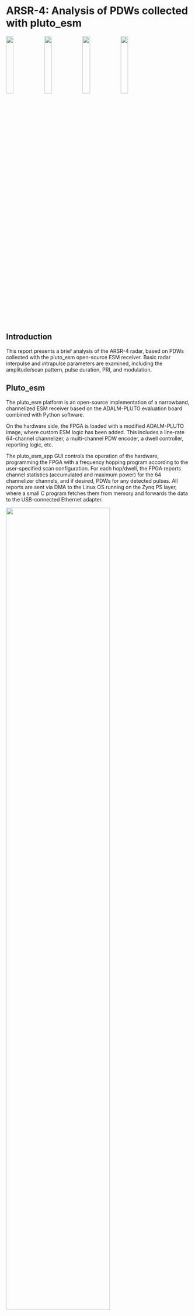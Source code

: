 # ARSR-4: Analysis of PDWs collected with pluto_esm
<img src="https://github.com/user-attachments/assets/87500873-1f59-4094-949e-ef7e03e506f0" width=20%>
<img src="https://github.com/user-attachments/assets/b6028ff0-afa0-477d-b4ee-cabb6d7d1f61" width=20%>
<img src="https://github.com/user-attachments/assets/43c5481e-17f0-4b02-97e4-dc6e5a06f665" width=20%>
<img src="https://github.com/user-attachments/assets/e69f4263-4187-4631-bfbe-59684714dd6d" width=20%>

## Introduction
This report presents a brief analysis of the ARSR-4 radar, based on PDWs collected with the pluto_esm open-source ESM receiver. Basic radar interpulse and intrapulse parameters are examined, including the amplitude/scan pattern, pulse duration, PRI, and modulation.

## Pluto_esm
The pluto_esm platform is an open-source implementation of a narrowband, channelized ESM receiver based on the ADALM-PLUTO evaluation board combined with Python software. 

On the hardware side, the FPGA is loaded with a modified ADALM-PLUTO image, where custom ESM logic has been added. This includes a line-rate 64-channel channelizer, a multi-channel PDW encoder, a dwell controller, reporting logic, etc.

The pluto_esm_app GUI controls the operation of the hardware, programming the FPGA with a frequency hopping program according to the user-specified scan configuration. For each hop/dwell, the FPGA reports channel statistics (accumulated and maximum power) for the 64 channelizer channels, and if desired, PDWs for any detected pulses. All reports are sent via DMA to the Linux OS running on the Zynq PS layer, where a small C program fetches them from memory and forwards the data to the USB-connected Ethernet adapter.

<img src="https://github.com/user-attachments/assets/87617445-a41e-4e44-8132-8c5be44d5f16" width=75%>

### Pluto_esm specifications
| Parameter            | Value                      |
|----------------------|:-----------:               |
| Transceiver          | AD9363                     |
| Tuning range         | 70-6000 MHz                | 
| Instantaneous BW     | 56 MHz                     |
| FPGA                 | XC7Z010                    |
| Data link            | 100M Ethernet (emulated)   |
| Channelizer channel count   | 64                  |
| Channelizer spacing (~BW)   | 0.96 MHz            |
| Channelizer sampling freq   | 1.92 MHz            |

### Pluto_esm PDWs
PDWs are stored by pluto_esm_app in json format. An example is annotated below:
```{"time": [2024, 12, 18, 15, 58, 29, 2, 353, 0], "sec_frac": 0.6321597099304199,   # logging timestamp
  "data": {
    "msg_seq_num": 0,               # internal message sequence number
    "msg_type": 32,                 # internal message type
    "dwell_seq_num": 0,             # dwell sequence number
    "pulse_seq_num": 7,             # per-channel pulse sequence number
    "pulse_channel": 37,            # channelizer channel index
    "pulse_threshold": 8,           # current threshold
    "pulse_power_accum": 1292,      # pulse power (I^2 + Q^2) accumulator
    "pulse_duration": 69,           # pulse duration, in channelizer channel cycles (1.92 MHz)
    "pulse_frequency": 0,           # currently unused
    "pulse_start_time": 320421454,  # pulse TOA, in system clock cycles (245.76 MHz, 4x the ADC sampling frequency)
    "buffered_frame_index": 0,      # internal IQ capture index
    "buffered_frame_valid": 1,      # IQ capture valid flag (capture memory is very limited, and coverage degrades with increasing pulse density)
    "buffered_frame_data": [[1, -1], [0, -1], ... ],  # raw IQ data of the pulse: 8 samples before the trigger point, 40 samples after
    "channel_frequency": 1252.8,    # channelizer channel frequency
    "dwell_channel_entry": {        # channel statistics (spectrum analyzer)
      "index": 37,                    # channelizer channel index
      "accum": 236740,                # channel power accumulator (I^2 + Q^2)
      "max": 102                      # channel power max value for the current dwell
    },
    "dwell_threshold_shift": 3,     # automatic threshold control setting
    "modulation_data": {                      # modulation analysis performed by pluto_esm_app using the raw IQ data
      "modulation_type": "FM",                  # frequency modulation - only LFM currently supported
      "LFM_slope": -15918.92858875841,          # calculated LFM slope, Hz/us
      "LFM_r_squared": 0.634858617417082,       # R^2 - goodness of fit of the calculated slope
      "LFM_mean_residual": 54475.58927354079    # mean residual of the slope fit
    }
  }
}
```

## Collection setup
* ARSR-4 to receiver: R=17 mi, $$\epsilon$$=-2.5&deg;.
* Data was collected using a vertically-polarized broadband (700-6000 MHz) antenna.
* To improve coverage, an emitter-specific config is used, which specifies a 314 ms dwell (not divisible by the PRI or scan time) near each of the two radar frequencies.
```
{
    "sim_mode": {"enable": 0, "filename": ""},
    "enable_recording": 0,
    "analysis_config": {
      "enable_pdw_recording": 1,
      "modulation_threshold": 0.25,
      "pulsed_emitter_search": {"expected_pulse_count": 0.1, "PW_range_scaling": [0.25, 1.25], "PRI_range_scaling": [0.75, 1.25]},
      "modulation_analysis": {"FM_threshold_residual": 0.05, "FM_threshold_r_squared": 0.5, "FM_threshold_slope": 1000, "FM_min_samples": 8}
    },
    "fast_lock_config": {"recalibration_interval": 600.0, "recalibration_pause": 2.0},
    "dwell_config": {"freq_start": 96.0, "freq_step": 48.0, "channel_step": 0.96},
    "scan_config": {
      "randomize_scan_order": 0,
      "include_freqs": [
          {"freq_range": [1250, 1255], "dwell_time": 0.31415926, "comment": "ARSR-4"},
          {"freq_range": [1334, 1338], "dwell_time": 0.31415926, "comment": "ARSR-4"}
      ],
      "exclude_freqs": []
    },
    "emitter_config": {
        "pulsed_emitters": [
            {"name": "ARSR-4",  "freq_range": [1200, 1400], "PW_range": [60, 90],     "PRI_range": [1500, 14000], "priority": 2, "threshold_dB": 9}
        ],
        "cw_emitters": []
    },
    "pluto_dma_reader_path": "../pluto_dma_reader/pluto_dma_reader",
    "pluto_credentials": {"username": "root", "password": "analog"},
    "graphics": {"fullscreen": 0, "noframe": 0}
}
```
## Collection analysis
* The `radar_analysis_ARSR_4.m` and `modulation_analysis.m` scripts are used to generate the plots and tables below.
* `analysis-20241218-155827-ARSR-4.log` contains the collected PDWs.
* MATLAB: R2023b

### Frequency
* Pulses were detected in three channels, centered at 1252.80, 1253.76, and 1336.32 MHz.
* Pulses are detected in the adjacent channels at 1252.80 and 1253.76 MHz due to FMOP (the frequency moving from one channel to another within the pulse).
  
![image](./analysis-20241218-155827-ARSR-4_fig_1.png)

### Pulse duration
* The upper frequency exhibits a narrow peak near 59 us, while the lower two frequencies have broad peaks centered near 70 and 38 us.
* The lower channels, being adjacent, have overlapping frequency frequency responses. Therefore, the total duration of the lower frequency pulse should be lower than 70+38 = 108 us.
* Overall, the collected pulse durations are consistent with the values published in open literature: 60 us for the high frequency and 90 us for the low frequency.
  
![image](./analysis-20241218-155827-ARSR-4_fig_2.png)

### Scan
* A 12 second scan period is clearly apparent.

![image](./analysis-20241218-155827-ARSR-4_fig_3.png)
![image](./analysis-20241218-155827-ARSR-4_fig_3_detail.png)

### PRI
* The ARSR-4 uses a PRI stagger.
* Computing a full PRI histogram (a histogram of the TOA differences between a given pulse and multiple subsequent pulses), we find a single prominent peak at the common stagger sum, around 41667 us.
* As expected, the PRI pattern is the same between frequencies.

![image](./analysis-20241218-155827-ARSR-4_fig_4.png)

* With a first-level PRI histogram (TOA differences of adjacent pulses only), the stagger pattern is easier to see.

![image](./analysis-20241218-155827-ARSR-4_fig_5.png)

* Finally, we can identify the PRIs via automatic clustering.

![image](./analysis-20241218-155827-ARSR-4_fig_9.png)

* Applying a threshold to eliminate spurious values, we find that there are nine PRIs:
```
PRI clustering, freq=1336.32:
   1: median: 1957.29  N: 3272
   3: median: 3336.98  N:13396
   5: median: 4203.65  N: 3628
   6: median: 4901.56  N: 3557
   8: median: 2382.29  N: 3206
   9: median: 3604.17  N: 3577
  11: median: 2839.58  N: 3240
  12: median: 4540.10  N: 3562
  13: median: 3891.15  N: 3605
```

### Raster/PRI stagger
* Plotting the pulse TOAs in raster format (fast time vs slow time), the stagger pattern appears to be stable over time.
* By automatically clustering the vertical traces, we find the exact stagger pattern, which consists of 12 PRIs.

![image](./analysis-20241218-155827-ARSR-4_fig_10.png)
![image](./analysis-20241218-155827-ARSR-4_fig_11.png)

```
Stagger pattern from raster, freq=1336.32:
   1: PRI: 3337.03 us   PRF: 299.67 Hz
   2: PRI: 2382.05 us   PRF: 419.81 Hz
   3: PRI: 3891.40 us   PRF: 256.98 Hz
   4: PRI: 4203.45 us   PRF: 237.90 Hz
   5: PRI: 3336.61 us   PRF: 299.71 Hz
   6: PRI: 2839.61 us   PRF: 352.16 Hz
   7: PRI: 3336.90 us   PRF: 299.68 Hz
   8: PRI: 4901.66 us   PRF: 204.01 Hz
   9: PRI: 3337.08 us   PRF: 299.66 Hz
  10: PRI: 1956.84 us   PRF: 511.03 Hz
  11: PRI: 3604.05 us   PRF: 277.47 Hz
  12: PRI: 4540.30 us   PRF: 220.25 Hz
```

### Modulation
* The ARSR-4 employs frequency modulation, and this is apparent in the raw IQ data provided with PDWs captured by pluto_esm.
* The two plots below show some example IQ captures (at 1336.32 MHz), for high and low SNRs.
* By computing the phase, unwrapping, diffing, and then fitting a line, the FM slope can be computed.

![image](./analysis-20241218-155827-ARSR-4_fig_21.png)
![image](./analysis-20241218-155827-ARSR-4_fig_22.png)

* The pluto_esm software attempts to detect FMOP for each PDW IQ capture that it receives, using the technique described above.
* From the summary statistics (again for 1336.32 MHz), we find a slope of roughly 20 kHz/us. This corresponds to a total excursion of roughly 1.2 MHz.
```
>> modulation_analysis
SNR > 30.0 dB:
example [1]: normr= 2520.4  r_squared=0.983  snr= 43.4  44.2 -- slope: -20161.6
example [2]: normr= 3935.3  r_squared=0.957  snr= 58.5  77.3 -- slope: -19892.0
example [3]: normr= 3070.1  r_squared=0.974  snr= 88.3  61.2 -- slope: -20111.7
example [4]: normr= 3922.7  r_squared=0.957  snr=114.5 130.0 -- slope: -19827.4
Hardware detection summary: num_pulses=1920  num_detected_FM=1920 (100.0%)  mean_r_squared=0.972 mean_slope=-20307.1 mean_residual=10699.4

SNR < 15.0 dB:
example [1]: normr= 6955.5  r_squared=0.860  snr=  3.2   3.4 -- slope: -18337.1
example [2]: normr= 8001.2  r_squared=0.802  snr=  2.4   1.4 -- slope: -17179.3
example [3]: normr= 8647.9  r_squared=0.841  snr=  2.6   8.0 -- slope: -21209.2
example [4]: normr=12752.5  r_squared=0.707  snr=  1.5   4.2 -- slope: -21109.1
Hardware detection summary: num_pulses=4106  num_detected_FM=4105 (100.0%)  mean_r_squared=0.806 mean_slope=-19975.4 mean_residual=44907.4
```
